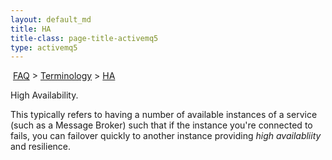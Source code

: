 ```yaml
---
layout: default_md
title: HA 
title-class: page-title-activemq5
type: activemq5
---
```


 [FAQ](faq) > [Terminology](terminology) > [HA](ha)


High Availability.

This typically refers to having a number of available instances of a service (such as a Message Broker) such that if the instance you're connected to fails, you can failover quickly to another instance providing _high availabliity_ and resilience.

